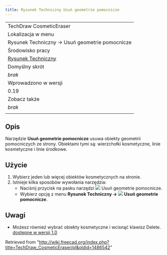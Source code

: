 ```yaml
---
title: Rysunek Techniczny Usuń geometrie pomocnicze
---
```

|  |
| --- |
| TechDraw CosmeticEraser |
| Lokalizacja w menu |
| Rysunek Techniczny → Usuń geometrie pomocnicze |
| Środowisko pracy |
| [Rysunek Techniczny](/TechDraw_Workbench/pl "TechDraw Workbench/pl") |
| Domyślny skrót |
| *brak* |
| Wprowadzono w wersji |
| 0.19 |
| Zobacz także |
| *brak* |
|  |

## Opis

Narzędzie **Usuń geometrie pomocnicze** usuwa obiekty geometrii pomocniczych ze strony. Obiektami tymi są: wierzchołki kosmetyczne, linie kosmetyczne i linie środkowe.

## Użycie

1. Wybierz jeden lub więcej obiektów kosmetycznych na stronie.
2. Istnieje kilka sposobów wywołania narzędzia:
   * Naciśnij przycisk na pasku narzędzi ![](/images/TechDraw_CosmeticEraser.svg) Usuń geometrie pomocnicze.
   * Wybierz opcję z menu **Rysunek Techniczny → ![](/images/TechDraw_CosmeticEraser.svg) Usuń geometrie pomocnicze**.

## Uwagi

* Możesz również wybrać obiekty kosmetyczne i wcisnąć klawisz Delete. [dostępne w wersji 1.0](/Release_notes_1.0/pl "Release notes 1.0/pl")

Retrieved from "<http://wiki.freecad.org/index.php?title=TechDraw_CosmeticEraser/pl&oldid=1486542>"